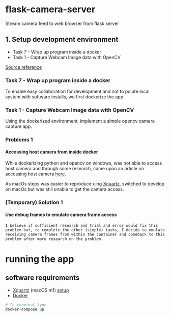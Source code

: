 # flask-camera-server
Stream camera feed to web browser from flask server

## 1. Setup development environment
* Task 7 - Wrap up program inside a docker
* Task 1 - Capture Webcam Image data with OpenCV

[Source reference](https://stackoverflow.com/questions/44852484/access-webcam-using-opencv-python-in-docker)

### **Task 7 - Wrap up program inside a docker**
To enable easy collaboration for development and not to polute local system with software installs, we first dockerize the app.

### **Task 1 - Capture Webcam Image data with OpenCV**
Using the dockerized environment, implement a simple opencv camera capture app.

### **Problems 1**
#### Accessing host camera from inside docker
While dockerizing python and opencv on windows, was not able to access host camera and through some research, came upon an article on accessing host camera [here](https://medium.com/@jijupax/connect-the-webcam-to-docker-on-mac-or-windows-51d894c44468).

As macOs steps was easier to reproduce uing [Xquartz](https://gist.github.com/sorny/969fe55d85c9b0035b0109a31cbcb088), switched to develop on macOs but was still unable to get the camera access.

### **(Temporary) Solution 1**
#### Use debug frames to emulate camera frame access
```I believe if sufficient research and trial and error would fix this problem but, to complete the other (simple) tasks, I decide to emulate receiving camera frames from within the container and comeback to this problem after more research on the problem.```

# running the app
## software requirements
* [Xquartz](https://formulae.brew.sh/cask/xquartz) (macOS m1) [setup](https://gist.github.com/sorny/969fe55d85c9b0035b0109a31cbcb088)
* [Docker](https://www.docker.com/products/docker-desktop/)
```bash
# In terminal type
docker-compose up
```
